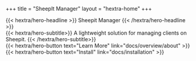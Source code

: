 +++
title = "SheepIt Manager"
layout = "hextra-home"
+++
<div class="hx:mt-3 hx:mb-6">
{{< hextra/hero-headline >}}
  Sheepit Manager
{{< /hextra/hero-headline >}}
</div>

<div class="hx:mt-3 hx:mb-6">
{{< hextra/hero-subtitle>}}
A lightweight solution for managing clients on Sheepit.
{{< /hextra/hero-subtitle>}}
</div>
<div>
{{< hextra/hero-button text="Learn More" link="docs/overview/about" >}} 
{{< hextra/hero-button text="Install" link="docs/installation" >}}
</div>

